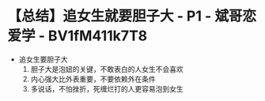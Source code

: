 # 【总结】追女生就要胆子大 - P1 - 斌哥恋爱学 - BV1fM411k7T8

-   追女生要胆子大
    1.  胆子大是泡妞的关键，不敢表白的人女生不会喜欢
    2.  内心强大比外表重要，不要依赖外在条件
    3.  多说话，不怕挫折，死缠烂打的人更容易泡到女生
